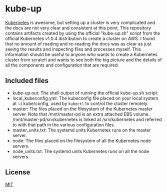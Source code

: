 # kube-up

[Kubernetes](https://github.com/kubernetes/kubernetes) is awesome, but setting up a cluster is very complicated and the docs are not very clear and consistent at this point. This repository contains artifacts created by using the official "kube-up.sh" script from the official Kubernetes v1.0.4 distribution to create a cluster on AWS. I found that no amount of reading and re-reading the docs was as clear as just seeing the results and inspecting files and processes myself. This information should be useful to anyone who wants to create a Kubernetes cluster from scratch and wants to see both the big picture and the details of all the components and configuration that are required.

## Included files

* kube-up.out: The shell output of running the official kube-up.sh script.
* local_kubeconfig.yml: The kubeconfig file placed on your local system at ~/.kube/config, used by `kubectl` to control the cluster remotely.
* master: The files placed on the filesystem of the Kubernetes master server. Note that /mnt/master-pd is an extra attached EBS volume. /mnt/master-pd/srv/kubernetes is linked at /srv/kubernetes and referred to with that path in the various configuration files.
* master_units.txt: The systemd units Kubernetes runs on the master server.
* node: The files placed on the filesystem of all the Kubernetes node servers.
* node_units.txt: The systemd units Kubernetes runs on all the node servers.

## License

[MIT](http://opensource.org/licenses/MIT)
